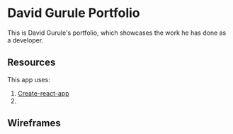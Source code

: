 # David Gurule Portfolio
This is David Gurule's portfolio, which showcases the work he has done as a developer.

## Resources
This app uses:
1. [Create-react-app](https://create-react-app.dev/docs/getting-started)
2. 

## Wireframes

